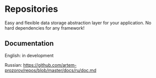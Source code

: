# Repositories

Easy and flexible data storage abstraction layer for your application. No hard dependencies for any framework!

## Documentation

English: in development

Russian: https://github.com/artem-prozorov/repos/blob/master/docs/ru/doc.md
